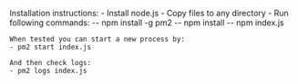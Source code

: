 Installation instructions: 
	- Install node.js
	- Copy files to any directory
	- Run following commands:
	-- npm install -g pm2
	-- npm install
	-- npm index.js

	When tested you can start a new process by:
	- pm2 start index.js

	And then check logs:
	- pm2 logs index.js
